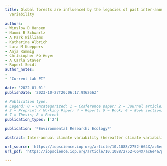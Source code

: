 ```yaml
---
title: Global forests are influenced by the legacies of past inter-annual temperature
  variability
  
authors:
- Winslow D Hansen
- Naomi B Schwartz
- A Park Williams
- Katharina Albrich
- Lara M Kueppers
- Anja Rammig
- Christopher PO Reyer
- A Carla Staver
- Rupert Seidl
author_notes:
- 
- "Current Lab PI"

date: '2022-01-01'
publishDate: '2023-10-27T20:06:17.986266Z'

# Publication type.
# Legend: 0 = Uncategorized; 1 = Conference paper; 2 = Journal article;
# 3 = Preprint / Working Paper; 4 = Report; 5 = Book; 6 = Book section;
# 7 = Thesis; 8 = Patent
publication_types: ['2']

publication: '*Environmental Research: Ecology*'

abstract: Inter-annual climate variability (hereafter climate variability) is increasing in many forested regions due to climate change. This variability could have larger near-term impacts on forests than decadal shifts in mean climate, but how forests will respond remains poorly resolved, particularly at broad scales. Individual trees, and even forest communities, often have traits and ecological strategies—the legacies of exposure to past variable conditions—that confer tolerance to subsequent climate variability. However, whether local legacies also shape global forest responses is unknown. Our objective was to assess how past and current climate variability influences global forest productivity. We hypothesized that forests exposed to large climate variability in the past would better tolerate current climate variability than forests for which past climate was relatively stable. We used historical (1950–1969) and contemporary (2000–2019) temperature, precipitation, and vapor pressure deficit (VPD) and the remotely sensed enhanced vegetation index (EVI) to quantify how historical and contemporary climate variability relate to patterns of contemporary forest productivity. Consistent with our hypothesis, forests exposed to large temperature variability in the past were more tolerant of contemporary temperature variability than forests where past temperatures were less variable. Forests were 19-fold times less sensitive to contemporary temperature variability where historical inter-annual temperature variability was 0.66 °C (two standard deviations) greater than the global average historical temperature variability. We also found that larger increases in temperature variability between the two study periods often eroded the tolerance conferred by the legacy effects of historical temperature variability. However, the hypothesis was not supported in the case of precipitation and VPD variability, potentially due to physiological tradeoffs inherent in how trees cope with dry conditions. We conclude that the sensitivity of forest productivity to imminent increases in temperature variability may be partially predictable based on the legacies of past conditions.

url_source: 'https://iopscience.iop.org/article/10.1088/2752-664X/ac6e4a'
url_pdf: 'https://iopscience.iop.org/article/10.1088/2752-664X/ac6e4a/pdf'

---
```

